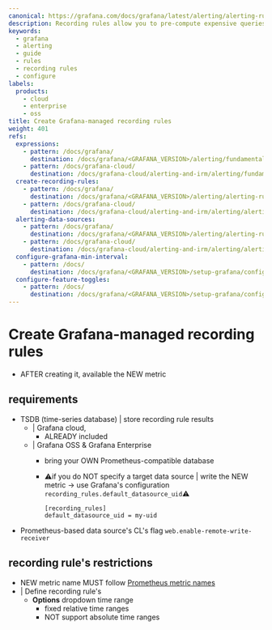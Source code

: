 ```yaml
---
canonical: https://grafana.com/docs/grafana/latest/alerting/alerting-rules/create-recording-rules/create-grafana-managed-recording-rules/
description: Recording rules allow you to pre-compute expensive queries in advance and save the results as a new set of time series. Grafana-managed recording rules can create a recording rule for any data source supported by alerting.
keywords:
  - grafana
  - alerting
  - guide
  - rules
  - recording rules
  - configure
labels:
  products:
    - cloud
    - enterprise
    - oss
title: Create Grafana-managed recording rules
weight: 401
refs:
  expressions:
    - pattern: /docs/grafana/
      destination: /docs/grafana/<GRAFANA_VERSION>/alerting/fundamentals/alert-rules/queries-conditions/#expression-queries
    - pattern: /docs/grafana-cloud/
      destination: /docs/grafana-cloud/alerting-and-irm/alerting/fundamentals/alert-rules/queries-conditions/#expression-queries
  create-recording-rules:
    - pattern: /docs/grafana/
      destination: /docs/grafana/<GRAFANA_VERSION>/alerting/alerting-rules/create-recording-rules/
    - pattern: /docs/grafana-cloud/
      destination: /docs/grafana-cloud/alerting-and-irm/alerting/alerting-rules/create-recording-rules/
  alerting-data-sources:
    - pattern: /docs/grafana/
      destination: /docs/grafana/<GRAFANA_VERSION>/alerting/alerting-rules/create-grafana-managed-rule/#supported-data-sources
    - pattern: /docs/grafana-cloud/
      destination: /docs/grafana-cloud/alerting-and-irm/alerting/alerting-rules/create-grafana-managed-rule/#supported-data-sources
  configure-grafana-min-interval:
    - pattern: /docs/
      destination: /docs/grafana/<GRAFANA_VERSION>/setup-grafana/configure-grafana/#min_interval
  configure-feature-toggles:
    - pattern: /docs/
      destination: /docs/grafana/<GRAFANA_VERSION>/setup-grafana/configure-grafana/feature-toggles/
---
```


# Create Grafana-managed recording rules
* AFTER creating it, available the NEW metric

## requirements

* TSDB (time-series database) | store recording rule results
  * | Grafana cloud,
    * ALREADY included
  * | Grafana OSS & Grafana Enterprise
    * bring your OWN Prometheus-compatible database
    * ⚠️if you do NOT specify a target data source | write the NEW metric -> use Grafana's configuration `recording_rules.default_datasource_uid`⚠️

      ```
      [recording_rules]
      default_datasource_uid = my-uid
      ```
* Prometheus-based data source's CL's flag `web.enable-remote-write-receiver`

## recording rule's restrictions

* NEW metric name MUST follow [Prometheus metric names](https://prometheus.io/docs/concepts/data_model/#metric-names-and-labels)
* | Define recording rule's
  * **Options** dropdown time range
    * fixed relative time ranges
    * NOT support absolute time ranges
